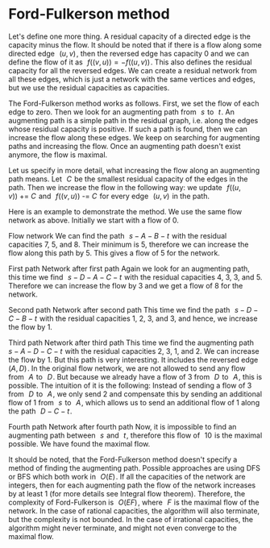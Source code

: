 # Ford-Fulkerson method
Let's define one more thing. A residual capacity of a directed edge is the capacity minus the flow. It should be noted that if there is a flow along some directed edge  
$(u, v)$ , then the reversed edge has capacity 0 and we can define the flow of it as  
$f((v, u)) = -f((u, v))$ . This also defines the residual capacity for all the reversed edges. We can create a residual network from all these edges, which is just a network with the same vertices and edges, but we use the residual capacities as capacities.

The Ford-Fulkerson method works as follows. First, we set the flow of each edge to zero. Then we look for an augmenting path from  
$s$  to  
$t$ . An augmenting path is a simple path in the residual graph, i.e. along the edges whose residual capacity is positive. If such a path is found, then we can increase the flow along these edges. We keep on searching for augmenting paths and increasing the flow. Once an augmenting path doesn't exist anymore, the flow is maximal.

Let us specify in more detail, what increasing the flow along an augmenting path means. Let  
$C$  be the smallest residual capacity of the edges in the path. Then we increase the flow in the following way: we update  
$f((u, v)) ~\text{+=}~ C$  and  
$f((v, u)) ~\text{-=}~ C$  for every edge  
$(u, v)$  in the path.

Here is an example to demonstrate the method. We use the same flow network as above. Initially we start with a flow of 0.

Flow network
We can find the path  
$s - A - B - t$  with the residual capacities 7, 5, and 8. Their minimum is 5, therefore we can increase the flow along this path by 5. This gives a flow of 5 for the network.

First path Network after first path
Again we look for an augmenting path, this time we find  
$s - D - A - C - t$  with the residual capacities 4, 3, 3, and 5. Therefore we can increase the flow by 3 and we get a flow of 8 for the network.

Second path Network after second path
This time we find the path  
$s - D - C - B - t$  with the residual capacities 1, 2, 3, and 3, and hence, we increase the flow by 1.

Third path Network after third path
This time we find the augmenting path  
$s - A - D - C - t$  with the residual capacities 2, 3, 1, and 2. We can increase the flow by 1. But this path is very interesting. It includes the reversed edge  
$(A, D)$ . In the original flow network, we are not allowed to send any flow from  
$A$  to  
$D$ . But because we already have a flow of 3 from  
$D$  to  
$A$ , this is possible. The intuition of it is the following: Instead of sending a flow of 3 from  
$D$  to  
$A$ , we only send 2 and compensate this by sending an additional flow of 1 from  
$s$  to  
$A$ , which allows us to send an additional flow of 1 along the path  
$D - C - t$ .

Fourth path Network after fourth path
Now, it is impossible to find an augmenting path between  
$s$  and  
$t$ , therefore this flow of  
$10$  is the maximal possible. We have found the maximal flow.

It should be noted, that the Ford-Fulkerson method doesn't specify a method of finding the augmenting path. Possible approaches are using DFS or BFS which both work in  
$O(E)$ . If all the capacities of the network are integers, then for each augmenting path the flow of the network increases by at least 1 (for more details see Integral flow theorem). Therefore, the complexity of Ford-Fulkerson is  
$O(E F)$ , where  
$F$  is the maximal flow of the network. In the case of rational capacities, the algorithm will also terminate, but the complexity is not bounded. In the case of irrational capacities, the algorithm might never terminate, and might not even converge to the maximal flow.
